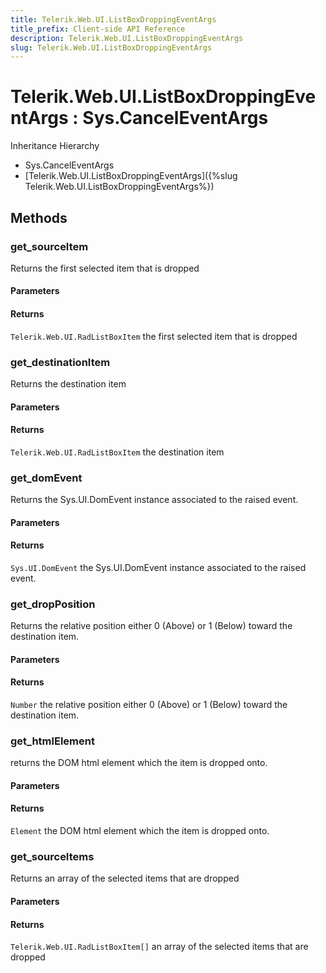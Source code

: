 ```yaml
---
title: Telerik.Web.UI.ListBoxDroppingEventArgs
title_prefix: Client-side API Reference
description: Telerik.Web.UI.ListBoxDroppingEventArgs
slug: Telerik.Web.UI.ListBoxDroppingEventArgs
---
```


# Telerik.Web.UI.ListBoxDroppingEventArgs : Sys.CancelEventArgs 


Inheritance Hierarchy

* Sys.CancelEventArgs
* [Telerik.Web.UI.ListBoxDroppingEventArgs]({%slug Telerik.Web.UI.ListBoxDroppingEventArgs%})


## Methods

###  get_sourceItem

Returns the first selected item that is dropped 

#### Parameters

#### Returns

`Telerik.Web.UI.RadListBoxItem`  the first selected item that is dropped 

### get_destinationItem

Returns the destination item

#### Parameters

#### Returns

`Telerik.Web.UI.RadListBoxItem`  the destination item


### get_domEvent

Returns the Sys.UI.DomEvent instance associated to the raised event.

#### Parameters

#### Returns

`Sys.UI.DomEvent` the Sys.UI.DomEvent instance associated to the raised event.

### get_dropPosition

Returns the relative position either 0 (Above) or 1 (Below) toward the destination item.

#### Parameters

#### Returns

`Number`  the relative position either 0 (Above) or 1 (Below) toward the destination item.



### get_htmlElement

returns the DOM html element which the item is dropped onto. 

#### Parameters

#### Returns

`Element` the DOM html element which the item is dropped onto. 


### get_sourceItems

Returns an array of the selected items that are dropped 

#### Parameters

#### Returns

`Telerik.Web.UI.RadListBoxItem[]` an array of the selected items that are dropped 
 



